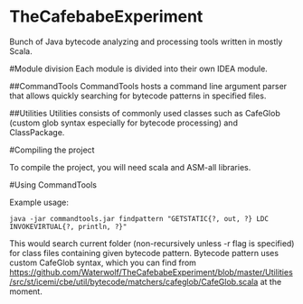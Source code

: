 TheCafebabeExperiment
=====================

Bunch of Java bytecode analyzing and processing tools written in mostly Scala.

#Module division
Each module is divided into their own IDEA module.

##CommandTools
CommandTools hosts a command line argument parser that allows quickly searching for bytecode patterns in specified files.

##Utilities
Utilities consists of commonly used classes such as CafeGlob (custom glob syntax especially for bytecode processing) and ClassPackage.


#Compiling the project

To compile the project, you will need scala and ASM-all libraries.

#Using CommandTools

Example usage:

    java -jar commandtools.jar findpattern "GETSTATIC{?, out, ?} LDC INVOKEVIRTUAL{?, println, ?}"

This would search current folder (non-recursively unless -r flag is specified) for class files containing given bytecode pattern. Bytecode pattern uses custom CafeGlob syntax, which you can find from https://github.com/Waterwolf/TheCafebabeExperiment/blob/master/Utilities/src/st/icemi/cbe/util/bytecode/matchers/cafeglob/CafeGlob.scala at the moment.